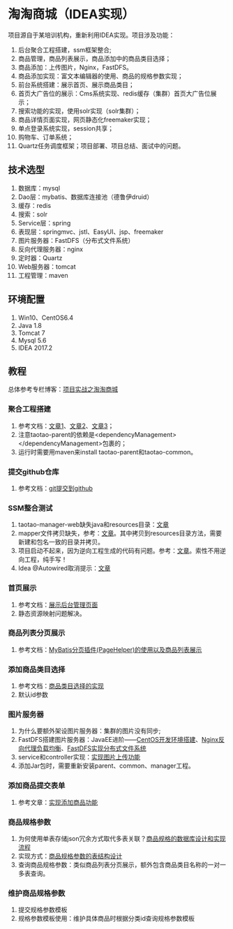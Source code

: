 # 淘淘商城（IDEA实现）
项目源自于某培训机构，重新利用IDEA实现。项目涉及功能：
1. 后台聚合工程搭建，ssm框架整合;
2. 商品管理，商品列表展示，商品添加中的商品类目选择；
3. 商品添加：上传图片，Nginx，FastDFS。
4. 商品添加实现：富文本编辑器的使用、商品的规格参数实现；
5. 前台系统搭建：展示首页、展示商品类目；
6. 首页大广告位的展示：Cms系统实现、redis缓存（集群）首页大广告位展示；
7. 搜索功能的实现，使用solr实现（solr集群）；
8. 商品详情页面实现，网页静态化freemaker实现；
9. 单点登录系统实现，session共享；
10. 购物车、订单系统；
11. Quartz任务调度框架；项目部署、项目总结、面试中的问题。

## 技术选型
1. 数据库：mysql
2. Dao层：mybatis、数据库连接池（德鲁伊druid）
3. 缓存：redis
4. 搜索：solr
5. Service层：spring
6. 表现层：springmvc、jstl、EasyUI、jsp、freemaker
7. 图片服务器：FastDFS（分布式文件系统）
8. 反向代理服务器：nginx
9. 定时器：Quartz
10. Web服务器：tomcat
11. 工程管理：maven

## 环境配置
1. Win10、CentOS6.4
2. Java 1.8
3. Tomcat 7
4. Mysql 5.6
5. IDEA 2017.2

## 教程
总体参考专栏博客：[项目实战之淘淘商城](https://blog.csdn.net/column/details/15737.html?&page=5)
### 聚合工程搭建
1. 参考文档：[文章1](https://blog.csdn.net/wb8878/article/details/77162078)、[文章2](https://blog.csdn.net/for_my_life/article/details/78939078)、[文章3](https://blog.csdn.net/yerenyuan_pku/article/details/72669269)；
2. 注意taotao-parent的依赖是\<dependencyManagement>\</dependencyManagement>包裹的；
3. 运行时需要用maven来install taotao-parent和taotao-common。

### 提交github仓库
1. 参考文档：[git提交到github](https://blog.csdn.net/a695017449/article/details/26103761)

### SSM整合测试
1. taotao-manager-web缺失java和resources目录：[文章](https://blog.csdn.net/u014756827/article/details/52497572)
2. mapper文件拷贝缺失，参考：[文章](https://blog.csdn.net/xiaoshubiao/article/details/78563037)。其中拷贝到resources目录方法，需要新建和包名一致的目录并拷贝。
3. 项目启动不起来，因为逆向工程生成的代码有问题。参考：[文章](https://bbs.csdn.net/topics/392273297)。索性不用逆向工程，纯手写！
4. Idea @Autowired取消提示：[文章](https://blog.csdn.net/qqyouhappy/article/details/52366198)

### 首页展示
1. 参考文档：[展示后台管理页面](https://blog.csdn.net/yerenyuan_pku/article/details/72773063)
2. 静态资源映射问题解决。

### 商品列表分页展示
1. 参考文档：[MyBatis分页插件(PageHelper)的使用以及商品列表展示](https://blog.csdn.net/yerenyuan_pku/article/details/72774381)

### 添加商品类目选择
1. 参考文档：[商品类目选择的实现](https://blog.csdn.net/yerenyuan_pku/article/details/72786989)
2. 默认id参数

### 图片服务器
1. 为什么要额外架设图片服务器：集群的图片没有同步;
2. FastDFS搭建图片服务器：JavaEE进阶——[CentOS开发环境搭建](https://blog.csdn.net/bskfnvjtlyzmv867/article/details/80679324)、[Nginx反向代理负载均衡](https://blog.csdn.net/bskfnvjtlyzmv867/article/details/80682470)、[FastDFS实现分布式文件系统](https://blog.csdn.net/bskfnvjtlyzmv867/article/details/80714435)
3. service和controller实现：[实现图片上传功能](https://blog.csdn.net/yerenyuan_pku/article/details/72808000)
4. 添加Jar包时，需要重新安装parent、common、manager工程。

### 添加商品提交表单
1. 参考文章：[实现添加商品功能](https://blog.csdn.net/yerenyuan_pku/article/details/72810937)

### 商品规格参数
1. 为何使用单表存储json冗余方式取代多表关联？[商品规格的数据库设计和实现流程](https://blog.csdn.net/qq_40369829/article/details/79515596)
2. 实现方式：[商品规格参数的表结构设计](https://blog.csdn.net/qq_1017097573/article/details/68501687)
3. 查询商品规格参数：类似商品列表分页展示，额外包含商品类目名称的一对一多表查询。

### 维护商品规格参数
1. 提交规格参数模板
2. 规格参数模板使用：维护具体商品时根据分类id查询规格参数模板